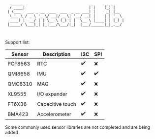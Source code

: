 ```
   _____                               _      _ _     
  / ____|                             | |    (_) |    
 | (___   ___ _ __  ___  ___  _ __ ___| |     _| |__  
  \___ \ / _ \ '_ \/ __|/ _ \| '__/ __| |    | | '_ \ 
  ____) |  __/ | | \__ \ (_) | |  \__ \ |____| | |_) |
 |_____/ \___|_| |_|___/\___/|_|  |___/______|_|_.__/ 
                                                      
                                                      
```


Support list:

| Sensor  | Description      | I2C | SPI |
| ------- | ---------------- | --- | --- |
| PCF8563 | RTC              | ✔️   | ❌   |
| QMI8658 | IMU              | ✔️   | ✔️   |
| QMC6310 | MAG              | ✔️   | ❌   |
| XL9555  | I/O expander     | ✔️   | ❌   |
| FT6X36  | Capacitive touch | ✔️   | ❌   |
| BMA423  | Accelerometer    | ✔️   | ❌   |




Some commonly used sensor libraries are not completed and are being added




